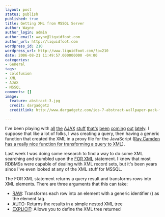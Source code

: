 ```yaml
---
layout: post
status: publish
published: true
title: Getting XML from MSSQL Server
author: Wayne
author_login: admin
author_email: wayne@liquidfoot.com
author_url: http://liquidfoot.com
wordpress_id: 210
wordpress_url: http://www.liquidfoot.com/?p=210
date: 2006-08-21 11:49:57.000000000 -04:00
categories:
- General
tags:
- coldfusion
- XML
- AJAX
- MSSQL
comments: []
image:
  feature: abstract-3.jpg
  credit: dargadgetz
  creditlink: http://www.dargadgetz.com/ios-7-abstract-wallpaper-pack-for-iphone-5-and-ipod-touch-retina/

---
```

I've been playing with <a href="http://openrico.org/">all</a> <a href="http://swem.wm.edu/blogs/waynegraham/index.cfm/2006/scriptaculous">the</a> <a href="http://labs.adobe.com/technologies/spry/">AJAX</a> <a href="http://dojotoolkit.org/">stuff</a> <a href="http://developer.yahoo.com/yui/">that's</a> <a href="http://code.google.com/webtoolkit/">been</a> <a href="http://mochikit.com/">coming</a> <a href="http://www.aflax.org/">out</a> <a href="http://jquery.com/">lately</a>. I suppose that like a lot of folks, I was creating a query, then having a generic function that created the XML in a proxy file for the JavaScript (<a href="http://ray.camdenfamily.com/index.cfm/2006/7/13/ToXML-Update">Ray Camden has a really nice function for transforming a query to XML</a>).

Last week I was doing some research to find a way to do some XML searching and stumbled upon the <a href="http://msdn2.microsoft.com/en-us/library/ms190922.aspx">FOR XML</a> statement. I knew that most RDBMSs were capable of dealing with XML record sets, but it's been years since I've even looked at any of the XML stuff for MSSQL.

The FOR XML statement returns a query result and transforms rows into XML elements. There are three arguments that this can take:
<ul>
	<li><a href="http://msdn2.microsoft.com/en-us/library/ms175140.aspx">RAW</a>: Transforms each row into an element with a generic identifier (<row/>) as the element tag.</li>
	<li><a href="http://msdn2.microsoft.com/en-us/library/ms188273.aspx">AUTO</a>: Returns the results in a simple nested XML tree</li>
	<li><a href="http://msdn2.microsoft.com/en-us/library/ms175140.aspx">EXPLICIT</a>: Allows you to define the XML tree returned</li>
</ul>
